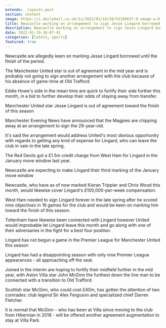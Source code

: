 ```yaml
---
extends: _layouts.post
section: content
image: https://i.dailymail.co.uk/1s/2022/01/19/10/53109637-0-image-a-6_1642588834255.jpg 
title: Newcastle working on arrangement to sign Jesse Lingard borrowed until the finish of the period 
description: Newcastle working on arrangement to sign Jesse Lingard borrowed until the finish of the period 
date: 2022-01-19-16-07-41 
categories: [latest, sports] 
featured: true 
--- 
```

Newcastle are allegedly keen on marking Jesse Lingard borrowed until the finish of the period.

The Manchester United star is out of agreement in the mid year and is probably not going to sign another arrangement with the club because of his absence of game-time at Old Trafford.

Eddie Howe's side in the mean time are quick to fortify their side further this month, in a bid to further develop their odds of staying away from transfer.

Manchester United star Jesse Lingard is out of agreement toward the finish of this season

Manchester Evening News have announced that the Magpies are chipping away at an arrangement to sign the 29-year-old.

It's said the arrangement would address United's most obvious opportunity with regards to getting any kind of expense for Lingard, who can leave the club in vain in the late spring.

The Red Devils got a £1.5m credit charge from West Ham for Lingard in the January move window last year.

Newcastle are expecting to make Lingard their third marking of the January move window

Newcastle, who have as of now marked Kieran Trippier and Chris Wood this month, would likewise cover Lingard's £100,000-per-week compensation.

West Ham needed to sign Lingard forever in the late spring after he scored nine objectives in 16 games for the club and would be keen on marking him toward the finish of this season.

Tottenham have likewise been connected with Lingard however United would improbable let Lingard leave this month and go along with one of their adversaries in the fight for a best four position.

Lingard has not begun a game in the Premier League for Manchester United this season

Lingard has had a disappointing season with only nine Premier League appearances - all approaching off the seat.

Joined in the interim are hoping to fortify their midfield further in the mid year, with Aston Villa star John McGinn the furthest down the line man to be connected with a transition to Old Trafford.

Scottish star McGinn, who could cost £40m, has gotten the attention of two comrades: club legend Sir Alex Ferguson and specialized chief Darren Fletcher.

It is normal that McGinn - who has been at Villa since moving to the club from Hibernian in 2018 - will be offered another agreement augmentation to stay at Villa Park.